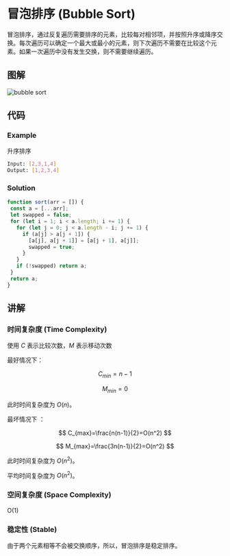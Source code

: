 
# 冒泡排序 (Bubble Sort)

冒泡排序，通过反复遍历需要排序的元素，比较每对相邻项，并按照升序或降序交换。每次遍历可以确定一个最大或最小的元素，则下次遍历不需要在比较这个元素。如果一次遍历中没有发生交换，则不需要继续遍历。

## 图解

![bubble sort](https://upload.wikimedia.org/wikipedia/commons/c/c8/Bubble-sort-example-300px.gif)

## 代码

### Example

升序排序

``` bash
Input: [2,3,1,4]
Output: [1,2,3,4]
```

### Solution

 ``` js
function sort(arr = []) {
  const a = [...arr];
  let swapped = false;
  for (let i = 1; i < a.length; i += 1) {
    for (let j = 0; j < a.length - i; j += 1) {
      if (a[j] > a[j + 1]) {
        [a[j], a[j + 1]] = [a[j + 1], a[j]];
        swapped = true;
      }
    }
    if (!swapped) return a;
  }
  return a;
}
 ```

## 讲解

### 时间复杂度 (Time Complexity)

使用 $C$ 表示比较次数，$M$ 表示移动次数

最好情况下：

$$
C_{min}=n-1
$$

$$
M_{min}=0
$$

此时时间复杂度为 $O(n)$。

最坏情况下 ：

$$
C_{max}=\frac{n(n-1)}{2}=O(n^2)
$$

$$
M_{max}=\frac{3n(n-1)}{2}=O(n^2)
$$

此时时间复杂度为 $O(n^2)$。

平均时间复杂度为 $O(n^2)$。

### 空间复杂度 (Space Complexity)

O(1)

### 稳定性 (Stable)

由于两个元素相等不会被交换顺序，所以，冒泡排序是稳定排序。
